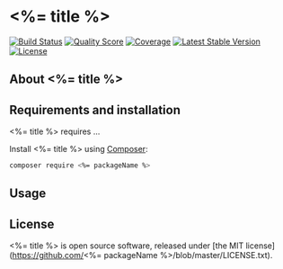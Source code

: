 # <%= title %>

<p>
  <a href="https://travis-ci.org/<%= packageName %>"><img src="https://img.shields.io/travis/<%= packageName %>/master.svg" alt="Build Status"/></a>
  <a href="https://scrutinizer-ci.com/g/<%= packageName %>"><img src="https://img.shields.io/scrutinizer/g/<%= packageName %>.svg" alt="Quality Score"/></a>
  <a href="https://scrutinizer-ci.com/g/<%= packageName %>"><img src="https://img.shields.io/scrutinizer/coverage/g/<%= packageName %>.svg" alt="Coverage"/></a>
  <a href="https://packagist.org/packages/<%= packageName %>"><img src="https://poser.pugx.org/<%= packageName %>/v/stable.svg" alt="Latest Stable Version"/></a>
  <a href="https://packagist.org/packages/<%= packageName %>"><img src="https://poser.pugx.org/<%= packageName %>/license.svg" alt="License"/></a>
</p>

## About <%= title %>

## Requirements and installation
<%= title %> requires ...

Install <%= title %> using [Composer](https://getcomposer.org/):

```bash
composer require <%= packageName %>
```

## Usage

## License
<%= title %> is open source software, released under [the MIT license](https://github.com/<%= packageName %>/blob/master/LICENSE.txt).
